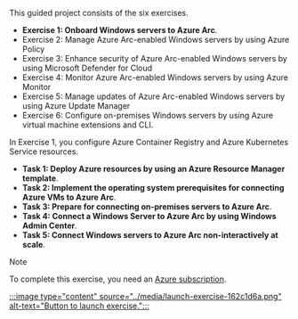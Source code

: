 This guided project consists of the six exercises.

 -  **Exercise 1: Onboard Windows servers to Azure Arc**.
 -  Exercise 2: Manage Azure Arc-enabled Windows servers by using Azure Policy<br>
 -  Exercise 3: Enhance security of Azure Arc-enabled Windows servers by using Microsoft Defender for Cloud
 -  Exercise 4: Monitor Azure Arc-enabled Windows servers by using Azure Monitor
 -  Exercise 5: Manage updates of Azure Arc-enabled Windows servers by using Azure Update Manager
 -  Exercise 6: Configure on-premises Windows servers by using Azure virtual machine extensions and CLI.

In Exercise 1, you configure Azure Container Registry and Azure Kubernetes Service resources.<br>

 -  **Task 1: Deploy Azure resources by using an Azure Resource Manager template**.
 -  **Task 2: Implement the operating system prerequisites for connecting Azure VMs to Azure Arc**.
 -  **Task 3: Prepare for connecting on-premises servers to Azure Arc**.
 -  **Task 4: Connect a Windows Server to Azure Arc by using Windows Admin Center**.
 -  **Task 5: Connect Windows servers to Azure Arc non-interactively at scale**.

> [!NOTE]
> To complete this exercise, you need an [Azure subscription](https://azure.microsoft.com/pricing/purchase-options/azure-account?cid=msft_learn).

[:::image type="content" source="../media/launch-exercise-162c1d6a.png" alt-text="Button to launch exercise.":::
](https://go.microsoft.com/fwlink/?linkid=2274240)
